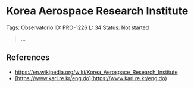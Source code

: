 # Korea Aerospace Research Institute

Tags: Observatorio
ID: PRO-1226
L: 34
Status: Not started

> …
> 

## References

- https://en.wikipedia.org/wiki/Korea_Aerospace_Research_Institute
- [https://www.kari.re.kr/eng.do](https://www.kari.re.kr/eng.do)